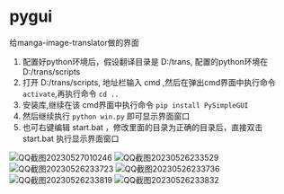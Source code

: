 # pygui

给manga-image-translator做的界面

1. 配置好python环境后，假设翻译目录是 D:/trans, 配置的python环境在 D:/trans/scripts
2. 打开 D:/trans/scripts, 地址栏输入 cmd ,然后在弹出cmd界面中执行命令 `activate`,再执行命令 `cd .. `
3. 安装库,继续在该 cmd界面中执行命令 `pip install PySimpleGUI`
4. 然后继续执行 `python win.py` 即可显示界面窗口
5. 也可右键编辑 start.bat ，修改里面的目录为正确的目录后，直接双击 start.bat 执行显示界面窗口


![QQ截图20230527010246](https://github.com/1439707509/pygui/assets/128567416/faf0a4e6-afd9-42ff-a879-a27a744ccc61)
![QQ截图20230526233529](https://github.com/1439707509/pygui/assets/128567416/7d5b1a99-42a3-4615-9d51-9047d1449290)
![QQ截图20230526233723](https://github.com/1439707509/pygui/assets/128567416/63279a89-3f47-4a5d-a569-c1c35bdee6f3)
![QQ截图20230526233736](https://github.com/1439707509/pygui/assets/128567416/66af7212-508b-4c5e-b62e-3fb85c58fd1b)
![QQ截图20230526233819](https://github.com/1439707509/pygui/assets/128567416/f0fc99ba-23da-4c70-9448-59420c80a8e4)
![QQ截图20230526233832](https://github.com/1439707509/pygui/assets/128567416/f000da58-7ca8-4398-b130-11afbc3ca92f)
